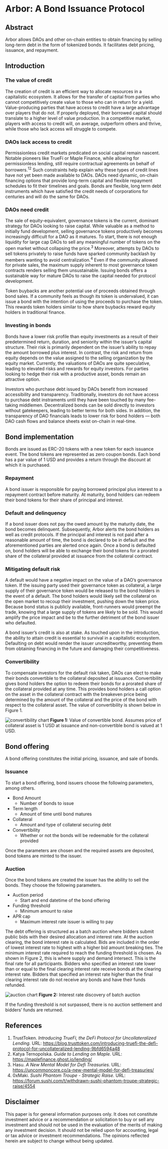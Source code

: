 # Arbor: A Bond Issuance Protocol

## Abstract
Arbor allows DAOs and other on-chain entities to obtain financing by selling long-term debt in the form of tokenized bonds. It facilitates debt pricing, issuance, and repayment.

## Introduction
### The value of credit
The creation of credit is an efficient way to allocate resources in a capitalistic ecosystem. It allows for the transfer of capital from parties who cannot competitively create value to those who can in return for a yield. Value-producing parties that have access to credit have a large advantage over players that do not. If properly deployed, their borrowed capital should translate to a higher level of value production. In a competitive market, players with access to credit will, on average, outperform others and thrive, while those who lack access will struggle to compete.

### DAOs lack access to credit
Permissionless credit markets predicated on social capital remain nascent. Notable pioneers like TrueFi or Maple Finance, while allowing for permissionless lending, still require contractual agreements on behalf of borrowers.<sup>12</sup> Such constraints help explain why these types of credit lines have not yet been made available to DAOs. DAOs need dynamic, on-chain financing options that provide long-term capital and flexible repayment schedules to fit their timelines and goals. Bonds are flexible, long term debt instruments which have satisfied the credit needs of corporations for centuries and will do the same for DAOs.

### DAOs need credit
The sale of equity-equivalent, governance tokens is the current, dominant strategy for DAOs looking to raise capital. While valuable as a method to initially fund development, selling governance tokens productively becomes increasingly difficult for a DAO as it matures. To start, there is not enough liquidity for large cap DAOs to sell any meaningful number of tokens on the open market without collapsing the price.<sup>3</sup> Moreover, attempts by DAOs to sell tokens privately to raise funds have sparked community backlash by members wanting to avoid centralization.<sup>4</sup> Even if the community allowed for private sales, the maximum supply inherent to most governance token contracts renders selling them unsustainable. Issuing bonds offers a sustainable way for mature DAOs to raise the capital needed for protocol development.

Token buybacks are another potential use of proceeds obtained through bond sales. If a community feels as though its token is undervalued, it can issue a bond with the intention of using the proceeds to purchase the token. This rewards token holders similar to how share buybacks reward equity holders in traditional finance.

### Investing in bonds
Bonds have a lower risk profile than equity investments as a result of their predetermined return, duration, and seniority within the issuer’s capital structure. Their risk is primarily dependent on the issuer’s ability to repay the amount borrowed plus interest. In contrast, the risk and return from equity depends on the value assigned to the selling organization by the equity market. Currently, the valuations of DAOs are quite speculative, leading to elevated risks and rewards for equity investors. For parties looking to hedge their risk with a productive asset, bonds remain an attractive option.

Investors who purchase debt issued by DAOs benefit from increased accessibility and transparency. Traditionally, investors do not have access to purchase debt instraments until they have been touched by many fee-taking middlemen. Decentralized bonds can be sold directly to investors without gatekeepers, leading to better terms for both sides. In addition, the transparency of DAO financials leads to lower risk for bond holders — both DAO cash flows and balance sheets exist on-chain in real-time.

## Bond implementation
Bonds are issued as ERC-20 tokens with a new token for each issuance event. The bond tokens are represented as zero coupon bonds. Each bond has a par value of 1 USD and provides a return through the discount at which it is purchased.

### Repayment
A bond issuer is responsible for paying borrowed principal plus interest to a repayment contract before maturity. At maturity, bond holders can redeem their bond tokens for their share of principal and interest.

### Default and delinquency
If a bond issuer does not pay the owed amount by the maturity date, the bond becomes delinquent. Subsequently, Arbor alerts the bond holders as well as credit protocols. If the principal and interest is not paid after a reasonable amount of time, the bond is declared to be in default and the aforementioned parties are alerted once again. Once a bond is defaulted on, bond holders will be able to exchange their bond tokens for a prorated share of the collateral provided at issuance from the collateral contract.

### Mitigating default risk
A default would have a negative impact on the value of a DAO’s governance token. If the issuing party used their governance token as collateral, a large supply of their governance token would be released to the bond holders in the event of a default. The bond holders would likely sell the collateral on the open market to recoup their investment, pushing down the token price. Because bond status is publicly available, front-runners would preempt the trade, knowing that a large supply of tokens are likely to be sold. This would amplify the price impact and be to the further detriment of the bond issuer who defaulted.

A bond issuer’s credit is also at stake. As touched upon in the introduction, the ability to attain credit is essential to survival in a capitalistic ecosystem. Defaulting on debt would render the issuer uncreditworthy, preventing them from obtaining financing in the future and damaging their competitiveness.

### Convertibility
To compensate investors for the default risk taken, DAOs can elect to make their bonds convertible to the collateral deposited at issuance. Convertibility gives bond holders the option to redeem their bonds for a prorated share of the collateral provided at any time. This provides bond holders a call option on the asset in the collateral contract with the breakeven price being determined by the amount of the collateral and the price of the bond with respect to the collateral asset. The value of convertibility is shown below in Figure 1.

![convertibility chart](assets/convertibility_chart.png)
**Figure 1:** Value of convertible bond. Assumes price of collateral asset is 1 USD at issuance and non-convertible bond is valued at 1 USD.

## Bond offering
A bond offering constitutes the initial pricing, issuance, and sale of bonds. 

### Issuance
To start a bond offering, bond issuers choose the following parameters, among others.
- Bond Amount 
  - Number of bonds to issue
- Term length
  - Amount of time until bond matures
- Collateral
  - Amount and type of collateral securing debt
- Convertibility
  - Whether or not the bonds will be redeemable for the collateral provided

Once the parameters are chosen and the required assets are deposited, bond tokens are minted to the issuer.

### Auction
Once the bond tokens are created the issuer has the ability to sell the bonds. They choose the following parameters. 
- Auction period
  - Start and end datetime of the bond offering
- Funding threshold
  - Minimum amount to raise
- APR cap
  - Maximum interest rate issuer is willing to pay

The debt offering is structured as a batch auction where bidders submit public bids with their desired allocation and interest rate. At the auction clearing, the bond interest rate is calculated. Bids are included in the order of lowest interest rate to highest with a higher bid amount breaking ties. The minimum interest rate required to reach the funding threshold is chosen. As shown in Figure 2, this is where supply and demand intersect. This is the final rate for all participants. Bidders who specified an interest rate lower than or equal to the final clearing interest rate receive bonds at the clearing interest rate. Bidders that specified an interest rate higher than the final clearing interest rate do not receive any bonds and have their funds refunded.

![auction chart](assets/auction_chart.png)
**Figure 2:** Interest rate discovery of batch auction

If the funding threshold is not surpassed, there is no auction settlement and bidders’ funds are returned. 


## References
1.	TrustToken. <i>Introducing TrueFi, the DeFi Protocol for Uncollateralized Lending.</i> URL: https://blog.trusttoken.com/introducing-truefi-the-defi-protocol-for-uncollateralized-lending-9bfd6594a48
2.	Katya Ternopolska. <i>Guide to Lending on Maple.</i> URL: https://maplefinance.ghost.io/lending/
3.	Hasu. <i>A New Mental Model for Defi Treasuries.</i> URL: https://uncommoncore.co/a-new-mental-model-for-defi-treasuries/
4.	0xMaki. <i>Sushi Phantom Troupe - Strategic Raise.</i> URL: https://forum.sushi.com/t/withdrawn-sushi-phantom-troupe-strategic-raise/4554

## Disclaimer
This paper is for general information purposes only. It does not constitute investment advice or a recommendation or solicitation to buy or sell any investment and should not be used in the evaluation of the merits of making any investment decision. It should not be relied upon for accounting, legal or tax advice or investment recommendations. The opinions reflected herein are subject to change without being updated.